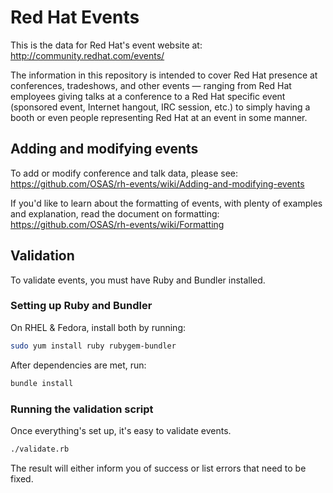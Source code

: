 # Red Hat Events

This is the data for Red Hat's event website at:
http://community.redhat.com/events/

The information in this repository is intended to cover Red Hat presence
at conferences, tradeshows, and other events — ranging from Red Hat 
employees giving talks at a conference to a Red Hat specific event 
(sponsored event, Internet hangout, IRC session, etc.) to simply having
a booth or even people representing Red Hat at an event in some manner.

## Adding and modifying events

To add or modify conference and talk data, please see:
https://github.com/OSAS/rh-events/wiki/Adding-and-modifying-events

If you'd like to learn about the formatting of events, with plenty of
examples and explanation, read the document on formatting:
  https://github.com/OSAS/rh-events/wiki/Formatting

## Validation

To validate events, you must have Ruby and Bundler installed.


### Setting up Ruby and Bundler

On RHEL & Fedora, install both by running:

```sh
sudo yum install ruby rubygem-bundler
```

After dependencies are met, run:

```sh
bundle install
```

### Running the validation script

Once everything's set up, it's easy to validate events.

```sh
./validate.rb
```

The result will either inform you of success or list errors that need to
be fixed.
